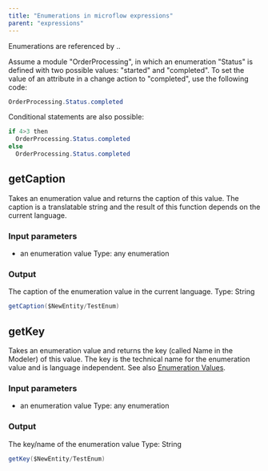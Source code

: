 ```yaml
---
title: "Enumerations in microflow expressions"
parent: "expressions"
---
```



Enumerations are referenced by <modulename>.<enumerationname>.<enumerationvalue>

Assume a module "OrderProcessing", in which an enumeration "Status" is defined with two possible values: "started" and "completed". To set the value of an attribute in a change action to "completed", use the following code:

```java
OrderProcessing.Status.completed
```

Conditional statements are also possible:

```java
if 4>3 then
  OrderProcessing.Status.completed
else
  OrderProcessing.Status.completed
```

## getCaption

Takes an enumeration value and returns the caption of this value. The caption is a translatable string and the result of this function depends on the current language.

### Input parameters

*   an enumeration value
    Type: any enumeration

### Output

The caption of the enumeration value in the current language.
Type: String

```java
getCaption($NewEntity/TestEnum)
```

## getKey

Takes an enumeration value and returns the key (called Name in the Modeler) of this value. The key is the technical name for the enumeration value and is language independent. See also [Enumeration Values](enumeration-values).

### Input parameters

*   an enumeration value
    Type: any enumeration

### Output

The key/name of the enumeration value
Type: String

```java
getKey($NewEntity/TestEnum)
```
